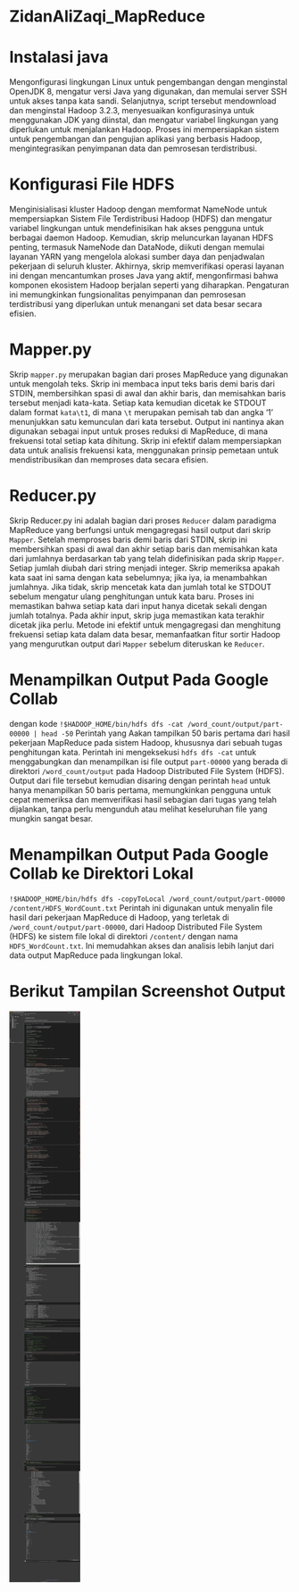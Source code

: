 # ZidanAliZaqi_MapReduce

# Instalasi java
Mengonfigurasi lingkungan Linux untuk pengembangan dengan menginstal OpenJDK 8, mengatur versi Java yang digunakan, dan memulai server SSH untuk akses tanpa kata sandi. Selanjutnya, script tersebut mendownload dan menginstal Hadoop 3.2.3, menyesuaikan konfigurasinya untuk menggunakan JDK yang diinstal, dan mengatur variabel lingkungan yang diperlukan untuk menjalankan Hadoop. Proses ini mempersiapkan sistem untuk pengembangan dan pengujian aplikasi yang berbasis Hadoop, mengintegrasikan penyimpanan data dan pemrosesan terdistribusi.

# Konfigurasi File HDFS
Menginisialisasi kluster Hadoop dengan memformat NameNode untuk mempersiapkan Sistem File Terdistribusi Hadoop (HDFS) dan mengatur variabel lingkungan untuk mendefinisikan hak akses pengguna untuk berbagai daemon Hadoop. Kemudian, skrip meluncurkan layanan HDFS penting, termasuk NameNode dan DataNode, diikuti dengan memulai layanan YARN yang mengelola alokasi sumber daya dan penjadwalan pekerjaan di seluruh kluster. Akhirnya, skrip memverifikasi operasi layanan ini dengan mencantumkan proses Java yang aktif, mengonfirmasi bahwa komponen ekosistem Hadoop berjalan seperti yang diharapkan. Pengaturan ini memungkinkan fungsionalitas penyimpanan dan pemrosesan terdistribusi yang diperlukan untuk menangani set data besar secara efisien.

# Mapper.py
Skrip `mapper.py` merupakan bagian dari proses MapReduce yang digunakan untuk mengolah teks. Skrip ini membaca input teks baris demi baris dari STDIN, membersihkan spasi di awal dan akhir baris, dan memisahkan baris tersebut menjadi kata-kata. Setiap kata kemudian dicetak ke STDOUT dalam format `kata\t1`, di mana `\t` merupakan pemisah tab dan angka ‘1’ menunjukkan satu kemunculan dari kata tersebut. Output ini nantinya akan digunakan sebagai input untuk proses reduksi di MapReduce, di mana frekuensi total setiap kata dihitung. Skrip ini efektif dalam mempersiapkan data untuk analisis frekuensi kata, menggunakan prinsip pemetaan untuk mendistribusikan dan memproses data secara efisien.

# Reducer.py 
Skrip Reducer.py ini adalah bagian dari proses `Reducer` dalam paradigma MapReduce yang berfungsi untuk mengagregasi hasil output dari skrip `Mapper`. Setelah memproses baris demi baris dari STDIN, skrip ini membersihkan spasi di awal dan akhir setiap baris dan memisahkan kata dari jumlahnya berdasarkan tab yang telah didefinisikan pada skrip `Mapper`. Setiap jumlah diubah dari string menjadi integer. Skrip memeriksa apakah kata saat ini sama dengan kata sebelumnya; jika iya, ia menambahkan jumlahnya. Jika tidak, skrip mencetak kata dan jumlah total ke STDOUT sebelum mengatur ulang penghitungan untuk kata baru. Proses ini memastikan bahwa setiap kata dari input hanya dicetak sekali dengan jumlah totalnya. Pada akhir input, skrip juga memastikan kata terakhir dicetak jika perlu. Metode ini efektif untuk mengagregasi dan menghitung frekuensi setiap kata dalam data besar, memanfaatkan fitur sortir Hadoop yang mengurutkan output dari `Mapper` sebelum diteruskan ke `Reducer`.

# Menampilkan Output Pada Google Collab 
dengan kode `!$HADOOP_HOME/bin/hdfs dfs -cat /word_count/output/part-00000 | head -50` Perintah yang Aakan tampilkan 50 baris pertama dari hasil pekerjaan MapReduce pada sistem Hadoop, khususnya dari sebuah tugas penghitungan kata. Perintah ini mengeksekusi `hdfs dfs -cat` untuk menggabungkan dan menampilkan isi file output `part-00000` yang berada di direktori `/word_count/output` pada Hadoop Distributed File System (HDFS). Output dari file tersebut kemudian disaring dengan perintah `head` untuk hanya menampilkan 50 baris pertama, memungkinkan pengguna untuk cepat memeriksa dan memverifikasi hasil sebagian dari tugas yang telah dijalankan, tanpa perlu mengunduh atau melihat keseluruhan file yang mungkin sangat besar.

# Menampilkan Output Pada Google Collab ke Direktori Lokal
`!$HADOOP_HOME/bin/hdfs dfs -copyToLocal /word_count/output/part-00000 /content/HDFS_WordCount.txt` Perintah ini digunakan untuk menyalin file hasil dari pekerjaan MapReduce di Hadoop, yang terletak di `/word_count/output/part-00000`, dari Hadoop Distributed File System (HDFS) ke sistem file lokal di direktori `/content/` dengan nama `HDFS_WordCount.txt`. Ini memudahkan akses dan analisis lebih lanjut dari data output MapReduce pada lingkungan lokal.

# Berikut Tampilan Screenshot Output
![Output SS](output_keseluruhan.png)